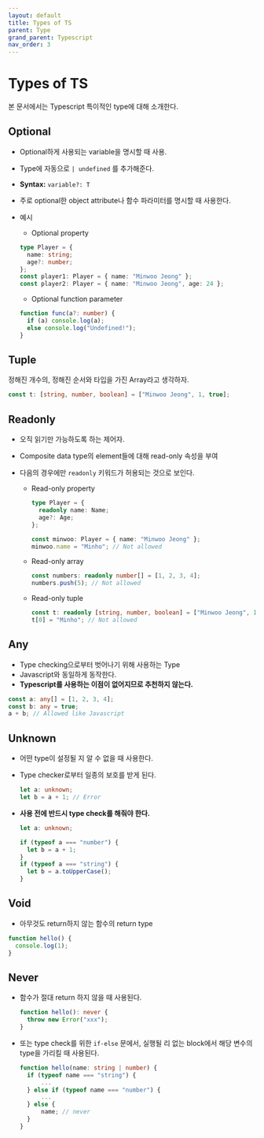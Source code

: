 ```yaml
---
layout: default
title: Types of TS
parent: Type
grand_parent: Typescript
nav_order: 3
---
```


# Types of TS

본 문서에서는 Typescript 특이적인 type에 대해 소개한다.

## Optional

- Optional하게 사용되는 variable을 명시할 때 사용.
- Type에 자동으로 `| undefined` 를 추가해준다.
- **Syntax:** `variable?: T`
- 주로 optional한 object attribute나 함수 파라미터를 명시할 때 사용한다.
- 예시

  - Optional property

  ```typescript
  type Player = {
    name: string;
    age?: number;
  };
  const player1: Player = { name: "Minwoo Jeong" };
  const player2: Player = { name: "Minwoo Jeong", age: 24 };
  ```

  - Optional function parameter

  ```typescript
  function func(a?: number) {
    if (a) console.log(a);
    else console.log("Undefined!");
  }
  ```

## Tuple

정해진 개수의, 정해진 순서와 타입을 가진 Array라고 생각하자.

```typescript
const t: [string, number, boolean] = ["Minwoo Jeong", 1, true];
```

## Readonly

- 오직 읽기만 가능하도록 하는 제어자.
- Composite data type의 element들에 대해 read-only 속성을 부여
- 다음의 경우에만 `readonly` 키워드가 허용되는 것으로 보인다.

  - Read-only property

    ```typescript
    type Player = {
      readonly name: Name;
      age?: Age;
    };

    const minwoo: Player = { name: "Minwoo Jeong" };
    minwoo.name = "Minho"; // Not allowed
    ```

  - Read-only array

    ```typescript
    const numbers: readonly number[] = [1, 2, 3, 4];
    numbers.push(5); // Not allowed
    ```

  - Read-only tuple

    ```typescript
    const t: readonly [string, number, boolean] = ["Minwoo Jeong", 1, true];
    t[0] = "Minho"; // Not allowed
    ```

## Any

- Type checking으로부터 벗어나기 위해 사용하는 Type
- Javascript와 동일하게 동작한다.
- **Typescript를 사용하는 이점이 없어지므로 추천하지 않는다.**

```typescript
const a: any[] = [1, 2, 3, 4];
const b: any = true;
a + b; // Allowed like Javascript
```

## Unknown

- 어떤 type이 설정될 지 알 수 없을 때 사용한다.
- Type checker로부터 일종의 보호를 받게 된다.
  ```typescript
  let a: unknown;
  let b = a + 1; // Error
  ```
- **사용 전에 반드시 type check를 해줘야 한다.**

  ```typescript
  let a: unknown;

  if (typeof a === "number") {
    let b = a + 1;
  }
  if (typeof a === "string") {
    let b = a.toUpperCase();
  }
  ```

## Void

- 아무것도 return하지 않는 함수의 return type

```typescript
function hello() {
  console.log(1);
}
```

## Never

- 함수가 절대 return 하지 않을 때 사용된다.

  ```typescript
  function hello(): never {
    throw new Error("xxx");
  }
  ```

- 또는 type check를 위한 `if-else` 문에서, 실행될 리 없는 block에서 해당 변수의 type을 가리킬 때 사용된다.

  ```typescript
  function hello(name: string | number) {
    if (typeof name === "string") {
        ...
    } else if (typeof name === "number") {
        ...
    } else {
        name; // never
    }
  }
  ```
